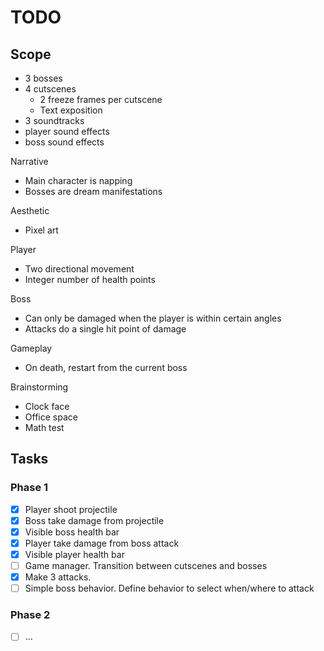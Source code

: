 # TODO

## Scope

- 3 bosses
- 4 cutscenes
  - 2 freeze frames per cutscene
  - Text exposition
- 3 soundtracks
- player sound effects
- boss sound effects

Narrative

- Main character is napping
- Bosses are dream manifestations

Aesthetic

- Pixel art

Player

- Two directional movement
- Integer number of health points

Boss

- Can only be damaged when the player is within certain angles
- Attacks do a single hit point of damage

Gameplay

- On death, restart from the current boss

Brainstorming

- Clock face
- Office space
- Math test

## Tasks

### Phase 1

- [x] Player shoot projectile
- [x] Boss take damage from projectile
- [x] Visible boss health bar
- [x] Player take damage from boss attack
- [x] Visible player health bar
- [ ] Game manager. Transition between cutscenes and bosses
- [x] Make 3 attacks.
- [ ] Simple boss behavior. Define behavior to select when/where to attack

### Phase 2

- [ ] ...
